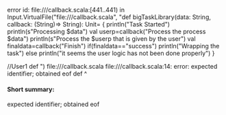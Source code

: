 error id: file://<WORKSPACE>/callback.scala:[441..441) in Input.VirtualFile("file://<WORKSPACE>/callback.scala", "def bigTaskLibrary(data: String, callback: (String)=> String): Unit= {
    println("Task Started")
    println(s"Processing $data")
    val userp=callback("Process the process $data")
    println(s"Process the $userp that is given by the user")
    val finaldata=callback("Finish")
    if(finaldata=="success")
       println("Wrapping the task")
    else
       println("it seems the user logic has not been done properly")
} 

//User1
def ")
file://<WORKSPACE>/callback.scala
file://<WORKSPACE>/callback.scala:14: error: expected identifier; obtained eof
def 
    ^
#### Short summary: 

expected identifier; obtained eof